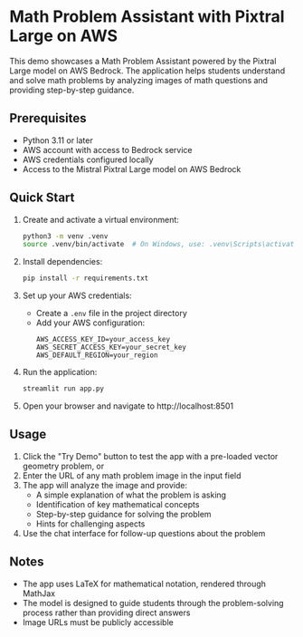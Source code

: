 # Math Problem Assistant with Pixtral Large on AWS

This demo showcases a Math Problem Assistant powered by the Pixtral Large model on AWS Bedrock. The application helps students understand and solve math problems by analyzing images of math questions and providing step-by-step guidance.

## Prerequisites

- Python 3.11 or later
- AWS account with access to Bedrock service
- AWS credentials configured locally
- Access to the Mistral Pixtral Large model on AWS Bedrock

## Quick Start

1. Create and activate a virtual environment:
   ```bash
   python3 -m venv .venv
   source .venv/bin/activate  # On Windows, use: .venv\Scripts\activate
   ```

2. Install dependencies:
   ```bash
   pip install -r requirements.txt
   ```

3. Set up your AWS credentials:
   - Create a `.env` file in the project directory
   - Add your AWS configuration:
     ```
     AWS_ACCESS_KEY_ID=your_access_key
     AWS_SECRET_ACCESS_KEY=your_secret_key
     AWS_DEFAULT_REGION=your_region
     ```

4. Run the application:
   ```bash
   streamlit run app.py
   ```

5. Open your browser and navigate to http://localhost:8501

## Usage

1. Click the "Try Demo" button to test the app with a pre-loaded vector geometry problem, or
2. Enter the URL of any math problem image in the input field
3. The app will analyze the image and provide:
   - A simple explanation of what the problem is asking
   - Identification of key mathematical concepts
   - Step-by-step guidance for solving the problem
   - Hints for challenging aspects
4. Use the chat interface for follow-up questions about the problem

## Notes

- The app uses LaTeX for mathematical notation, rendered through MathJax
- The model is designed to guide students through the problem-solving process rather than providing direct answers
- Image URLs must be publicly accessible 